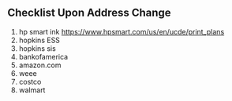 ## Checklist Upon Address Change

1. hp smart ink https://www.hpsmart.com/us/en/ucde/print_plans
2. hopkins ESS
3. hopkins sis
4. bankofamerica
5. amazon.com
6. weee
7. costco
8. walmart
